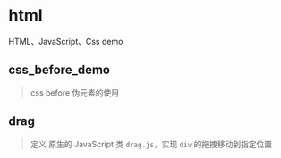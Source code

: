 # html
HTML、JavaScript、Css  demo

## css_before_demo
> css before 伪元素的使用

## drag
> 定义 原生的 JavaScript 类 `drag.js`，实现 `div` 的拖拽移动到指定位置
